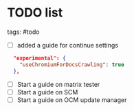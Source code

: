 # TODO list

tags: #todo

- [ ] added a guide for continue settings
  
```json
  "experimental": {
    "useChromiumForDocsCrawling": true
  },
```

- [ ] Start a guide on matrix tester
- [ ] Start a guide on SCM
- [ ] Start a guide on OCM update manager